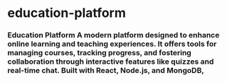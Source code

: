 # education-platform
### Education Platform    A modern platform designed to enhance online learning and teaching experiences. It offers tools for managing courses, tracking progress, and fostering collaboration through interactive features like quizzes and real-time chat. Built with React, Node.js, and MongoDB,

